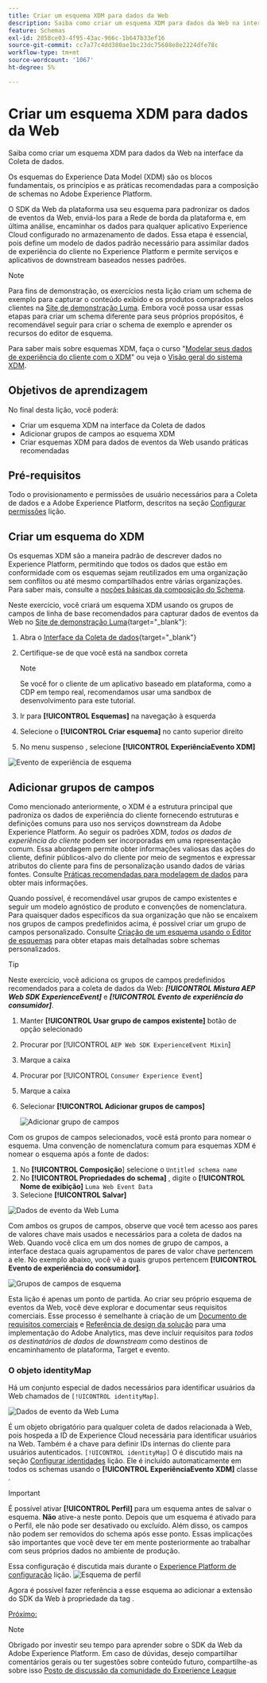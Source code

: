 ```yaml
---
title: Criar um esquema XDM para dados da Web
description: Saiba como criar um esquema XDM para dados da Web na interface da Coleta de dados. Esta lição é parte do tutorial Implementar o Adobe Experience Cloud com o SDK da Web.
feature: Schemas
exl-id: 2858ce03-4f95-43ac-966c-1b647b33ef16
source-git-commit: cc7a77c4dd380ae1bc23dc75608e8e2224dfe78c
workflow-type: tm+mt
source-wordcount: '1067'
ht-degree: 5%

---
```


# Criar um esquema XDM para dados da Web

Saiba como criar um esquema XDM para dados da Web na interface da Coleta de dados.

Os esquemas do Experience Data Model (XDM) são os blocos fundamentais, os princípios e as práticas recomendadas para a composição de schemas no Adobe Experience Platform.

O SDK da Web da plataforma usa seu esquema para padronizar os dados de eventos da Web, enviá-los para a Rede de borda da plataforma e, em última análise, encaminhar os dados para qualquer aplicativo Experience Cloud configurado no armazenamento de dados. Essa etapa é essencial, pois define um modelo de dados padrão necessário para assimilar dados de experiência do cliente no Experience Platform e permite serviços e aplicativos de downstream baseados nesses padrões.

>[!NOTE]
>
> Para fins de demonstração, os exercícios nesta lição criam um schema de exemplo para capturar o conteúdo exibido e os produtos comprados pelos clientes na [Site de demonstração Luma](https://luma.enablementadobe.com/content/luma/us/en.html). Embora você possa usar essas etapas para criar um schema diferente para seus próprios propósitos, é recomendável seguir para criar o schema de exemplo e aprender os recursos do editor de esquema.

Para saber mais sobre esquemas XDM, faça o curso &quot;[Modelar seus dados de experiência do cliente com o XDM](https://experienceleague.adobe.com/?recommended=ExperiencePlatform-D-1-2021.1.xdm)&quot; ou veja o [Visão geral do sistema XDM](https://experienceleague.adobe.com/docs/experience-platform/xdm/home.html?lang=pt-BR).

## Objetivos de aprendizagem

No final desta lição, você poderá:

* Criar um esquema XDM na interface da Coleta de dados
* Adicionar grupos de campos ao esquema XDM
* Criar esquemas XDM para dados de eventos da Web usando práticas recomendadas

## Pré-requisitos

Todo o provisionamento e permissões de usuário necessários para a Coleta de dados e a Adobe Experience Platform, descritos na seção [Configurar permissões](configure-permissions.md) lição.

## Criar um esquema do XDM

Os esquemas XDM são a maneira padrão de descrever dados no Experience Platform, permitindo que todos os dados que estão em conformidade com os esquemas sejam reutilizados em uma organização sem conflitos ou até mesmo compartilhados entre várias organizações. Para saber mais, consulte a [noções básicas da composição do Schema](https://experienceleague.adobe.com/docs/experience-platform/xdm/schema/composition.html?lang=pt-BR).

Neste exercício, você criará um esquema XDM usando os grupos de campos de linha de base recomendados para capturar dados de eventos da Web no [Site de demonstração Luma](https://luma.enablementadobe.com/content/luma/us/en.html){target=&quot;_blank&quot;}:

1. Abra o [Interface da Coleta de dados](https://launch.adobe.com/){target=&quot;_blank&quot;}
1. Certifique-se de que você está na sandbox correta

   >[!NOTE]
   >
   >Se você for o cliente de um aplicativo baseado em plataforma, como a CDP em tempo real, recomendamos usar uma sandbox de desenvolvimento para este tutorial.

1. Ir para **[!UICONTROL Esquemas]** na navegação à esquerda
1. Selecione o **[!UICONTROL Criar esquema]** no canto superior direito
1. No menu suspenso , selecione **[!UICONTROL ExperiênciaEvento XDM]**

![Evento de experiência de esquema](assets/schema-XDM-experience-event.jpg)

## Adicionar grupos de campos

Como mencionado anteriormente, o XDM é a estrutura principal que padroniza os dados de experiência do cliente fornecendo estruturas e definições comuns para uso nos serviços downstream da Adobe Experience Platform. Ao seguir os padrões XDM, _todos os dados de experiência do cliente_ podem ser incorporadas em uma representação comum. Essa abordagem permite obter informações valiosas das ações do cliente, definir públicos-alvo do cliente por meio de segmentos e expressar atributos do cliente para fins de personalização usando dados de várias fontes. Consulte [Práticas recomendadas para modelagem de dados](https://experienceleague.adobe.com/docs/experience-platform/xdm/schema/best-practices.html?lang=en) para obter mais informações.

Quando possível, é recomendável usar grupos de campo existentes e seguir um modelo agnóstico de produto e convenções de nomenclatura. Para quaisquer dados específicos da sua organização que não se encaixem nos grupos de campos predefinidos acima, é possível criar um grupo de campos personalizado. Consulte [Criação de um esquema usando o Editor de esquemas](https://experienceleague.adobe.com/docs/experience-platform/xdm/tutorials/create-schema-ui.html?lang=en#create) para obter etapas mais detalhadas sobre schemas personalizados.

>[!TIP]
> 
>Neste exercício, você adiciona os grupos de campos predefinidos recomendados para a coleta de dados da Web: _**[!UICONTROL Mistura AEP Web SDK ExperienceEvent]**_ e _**[!UICONTROL Evento de experiência do consumidor]**_.

1. Manter **[!UICONTROL Usar grupo de campos existente]** botão de opção selecionado
1. Procurar por [!UICONTROL `AEP Web SDK ExperienceEvent Mixin`]
1. Marque a caixa
1. Procurar por [!UICONTROL `Consumer Experience Event`]
1. Marque a caixa
1. Selecionar **[!UICONTROL Adicionar grupos de campos]**

   ![Adicionar grupo de campos](assets/schema-add-field-group.jpg)

Com os grupos de campos selecionados, você está pronto para nomear o esquema. Uma convenção de nomenclatura comum para esquemas XDM é nomear o esquema após a fonte de dados:

1. No **[!UICONTROL Composição**] selecione o `Untitled schema name`
1. No **[!UICONTROL Propriedades do schema]** , digite o **[!UICONTROL Nome de exibição]** `Luma Web Event Data`
1. Selecione **[!UICONTROL Salvar]**

![Dados de evento da Web Luma](assets/schema-luma-web-event-data.png)

Com ambos os grupos de campos, observe que você tem acesso aos pares de valores chave mais usados e necessários para a coleta de dados na Web. Quando você clica em um dos nomes de grupo de campos, a interface destaca quais agrupamentos de pares de valor chave pertencem a ele. No exemplo abaixo, você vê a quais grupos pertencem **[!UICONTROL Evento de experiência do consumidor]**.

![Grupos de campos de esquema](assets/schema-consumer-experience-event.jpg)

Esta lição é apenas um ponto de partida. Ao criar seu próprio esquema de eventos da Web, você deve explorar e documentar seus requisitos comerciais. Esse processo é semelhante à criação de um [Documento de requisitos comerciais](https://experienceleague.adobe.com/docs/analytics-learn/tutorials/implementation/implementation-basics/creating-a-business-requirements-document.html?lang=pt-BR) e [Referência de design da solução](https://experienceleague.adobe.com/docs/analytics-learn/tutorials/implementation/implementation-basics/creating-and-maintaining-an-sdr.html) para uma implementação do Adobe Analytics, mas deve incluir requisitos para _todos os destinatários de dados de downstream_ como destinos de encaminhamento de plataforma, Target e evento.


### O objeto identityMap

Há um conjunto especial de dados necessários para identificar usuários da Web chamados de `[!UICONTROL identityMap]`.

![Dados de evento da Web Luma](assets/schema-identityMap.png)

É um objeto obrigatório para qualquer coleta de dados relacionada à Web, pois hospeda a ID de Experience Cloud necessária para identificar usuários na Web. Também é a chave para definir IDs internas do cliente para usuários autenticados. `[!UICONTROL identityMap]` O é discutido mais na seção [Configurar identidades](configure-identities.md) lição. Ele é incluído automaticamente em todos os schemas usando o **[!UICONTROL ExperiênciaEvento XDM]** classe .


>[!IMPORTANT]
>
> É possível ativar **[!UICONTROL Perfil]** para um esquema antes de salvar o esquema. **Não** ative-a neste ponto. Depois que um esquema é ativado para o Perfil, ele não pode ser desativado ou excluído. Além disso, os campos não podem ser removidos do schema após esse ponto. Essas implicações são importantes que você deve ter em mente posteriormente ao trabalhar com seus próprios dados no ambiente de produção.
>
>Essa configuração é discutida mais durante o [Experience Platform de configuração](setup-experience-platform.md) lição.
>![Esquema de perfil](assets/schema-profile.png)

Agora é possível fazer referência a esse esquema ao adicionar a extensão do SDK da Web à propriedade da tag .


[Próximo: ](configure-identities.md)

>[!NOTE]
>
>Obrigado por investir seu tempo para aprender sobre o SDK da Web da Adobe Experience Platform. Em caso de dúvidas, desejo compartilhar comentários gerais ou ter sugestões sobre conteúdo futuro, compartilhe-as sobre isso [Posto de discussão da comunidade do Experience League](https://experienceleaguecommunities.adobe.com/t5/adobe-experience-platform-launch/tutorial-discussion-implement-adobe-experience-cloud-with-web/td-p/444996)
